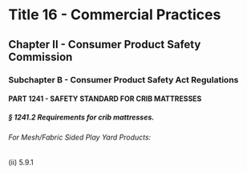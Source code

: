
# Title 16 - Commercial Practices
## Chapter II - Consumer Product Safety Commission
### Subchapter B - Consumer Product Safety Act Regulations
#### PART 1241 - SAFETY STANDARD FOR CRIB MATTRESSES
##### § 1241.2 Requirements for crib mattresses.
###### For Mesh/Fabric Sided Play Yard Products:

(ii) 5.9.1
